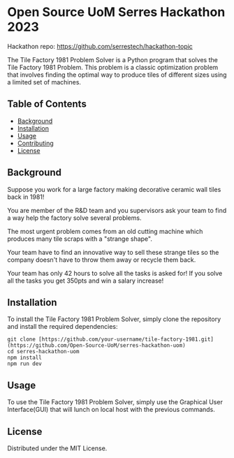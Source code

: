 

# Open Source UoM Serres Hackathon 2023

Hackathon repo: https://github.com/serrestech/hackathon-topic

The Tile Factory 1981 Problem Solver is a Python program that solves the Tile Factory 1981 Problem. This problem is a classic optimization problem that involves finding the optimal way to produce tiles of different sizes using a limited set of machines.

## Table of Contents

- [Background](#background)
- [Installation](#installation)
- [Usage](#usage)
- [Contributing](#contributing)
- [License](#license)

## Background

Suppose you work for a large factory making decorative ceramic wall tiles back in 1981!

You are member of the R&D team and you supervisors ask your team to find a way help the factory solve several problems.

The most urgent problem comes from an old cutting machine which produces many tile scraps with a "strange shape".

Your team have to find an innovative way to sell these strange tiles so the company doesn't have to throw them away or recycle them back.

Your team has only 42 hours to solve all the tasks is asked for! If you solve all the tasks you get 350pts and win a salary increase!

## Installation

To install the Tile Factory 1981 Problem Solver, simply clone the repository and install the required dependencies:

```
git clone [https://github.com/your-username/tile-factory-1981.git](https://github.com/Open-Source-UoM/serres-hackathon-uom)
cd serres-hackathon-uom
npm install
npm run dev
```

## Usage

To use the Tile Factory 1981 Problem Solver,
simply use the Graphical User Interface(GUI) that will lunch on local host with the previous commands.

## License

Distributed under the MIT License.

